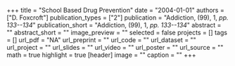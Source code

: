 +++
title = "School Based Drug Prevention"
date = "2004-01-01"
authors = ["D. Foxcroft"]
publication_types = ["2"]
publication = "Addiction, (99), 1, _pp. 133--134_"
publication_short = "Addiction, (99), 1, _pp. 133--134_"
abstract = ""
abstract_short = ""
image_preview = ""
selected = false
projects = []
tags = []
url_pdf = "NA"
url_preprint = ""
url_code = ""
url_dataset = ""
url_project = ""
url_slides = ""
url_video = ""
url_poster = ""
url_source = ""
math = true
highlight = true
[header]
image = ""
caption = ""
+++
